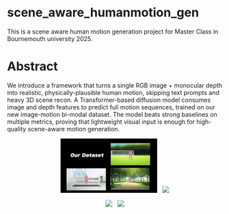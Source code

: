 # scene_aware_humanmotion_gen

This is a scene aware human motion generation project for Master Class in Bournemouth university 2025.

# Abstract

We introduce a framework that turns a single RGB image + monocular depth into realistic, physically-plausible human motion, skipping text prompts and heavy 3D scene recon. A Transformer-based diffusion model consumes image and depth features to predict full motion sequences, trained on our new image-motion bi-modal dataset. The model beats strong baselines on multiple metrics, proving that lightweight visual input is enough for high-quality scene-aware motion generation.


<p align="center">
  <img src="assets/gif1.gif" width="45%" />
  &nbsp;  <!-- margin-right -->
  <img src="assets/gif2.gif" width="45%" />
</p>

<p align="center">
  <img src="assets/gif3.gif" width="45%" />
  &nbsp;
  <img src="assets/gif4.gif" width="45%" />
</p>
